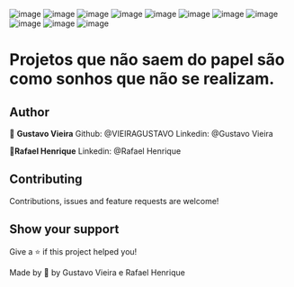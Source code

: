 
![image](https://user-images.githubusercontent.com/89616918/219513521-b9ea718d-c79f-46bc-ab81-d2bdf77b2a66.png)
![image](https://user-images.githubusercontent.com/89616918/219513556-0c192fe9-2cbb-4024-9c7e-1c3470ab7c32.png)
![image](https://user-images.githubusercontent.com/89616918/219513580-964696e3-bf5c-4b15-aa65-7228f556702d.png)
![image](https://user-images.githubusercontent.com/89616918/219513632-f9490665-488c-4e6e-aa94-2c0e8448da4f.png)
![image](https://user-images.githubusercontent.com/89616918/219513661-ea71a66b-c822-4583-aaa3-77d5a988b696.png)
![image](https://user-images.githubusercontent.com/89616918/219513710-43e18164-9151-4aff-bb74-1ea7f2442eef.png)
![image](https://user-images.githubusercontent.com/89616918/219513738-cbedb3e7-4a48-4b93-927f-4f9443e60129.png)
![image](https://user-images.githubusercontent.com/89616918/219513755-09a93e53-139c-4e22-a703-be58c1310ac0.png)
![image](https://user-images.githubusercontent.com/89616918/219513811-4b391ccf-ef0a-455f-b9f2-b34bd5be10a7.png)
![image](https://user-images.githubusercontent.com/89616918/219513835-64c7a2e4-11c3-4af3-9b1f-e02ca5e6798c.png)
![image](https://user-images.githubusercontent.com/89616918/219513861-89e57cbc-ba58-4c9b-851a-60bcdd06ab1f.png)

# Projetos que não saem do papel são como sonhos que não se realizam.

## Author
👤 **Gustavo Vieira**
Github: @VIEIRAGUSTAVO
Linkedin: @Gustavo Vieira

👤**Rafael Henrique**
Linkedin: @Rafael Henrique

## Contributing
Contributions, issues and feature requests are welcome!

## Show your support
Give a ⭐️ if this project helped you!

Made by 💙 by Gustavo Vieira e Rafael Henrique
